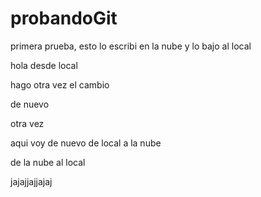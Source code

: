 # probandoGit

primera prueba, esto lo escribi en la nube y lo bajo al local


hola desde local

hago otra vez el cambio

de nuevo

otra vez

aqui voy de nuevo de local a la nube

de la nube al local

jajajjajjajaj
